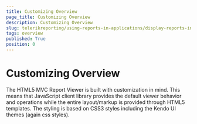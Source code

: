 ```yaml
---
title: Customizing Overview
page_title: Customizing Overview
description: Customizing Overview
slug: telerikreporting/using-reports-in-applications/display-reports-in-applications/web-application/html5-asp.net-mvc-report-viewer/customizing/overview
tags: overview
published: True
position: 0
---
```


# Customizing Overview

The HTML5 MVC Report Viewer is built with customization in mind. This means that JavaScript client library provides the default viewer behavior and operations while the entire layout/markup is provided through HTML5 templates. The styling is based on CSS3 styles including the Kendo UI themes (again css styles). 
